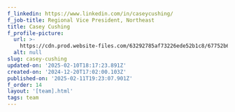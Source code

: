 ```yaml
---
f_linkedin: https://www.linkedin.com/in/caseycushing/
f_job-title: Regional Vice President, Northeast
title: Casey Cushing
f_profile-picture:
  url: >-
    https://cdn.prod.website-files.com/63292785af73226ede52b1c8/67752b6907039aa33dbe0f36_caseycushing.avif
  alt: null
slug: casey-cushing
updated-on: '2025-02-10T18:17:23.891Z'
created-on: '2024-12-20T17:02:00.103Z'
published-on: '2025-02-11T19:23:07.901Z'
f_order: 14
layout: '[team].html'
tags: team
---
```



